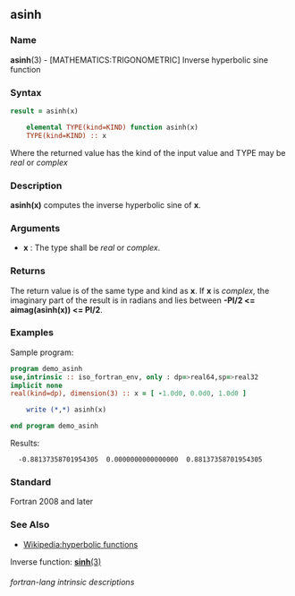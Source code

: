 ## asinh

### **Name**

**asinh**(3) - \[MATHEMATICS:TRIGONOMETRIC\] Inverse hyperbolic sine function

### **Syntax**

```fortran
result = asinh(x)

    elemental TYPE(kind=KIND) function asinh(x)
    TYPE(kind=KIND) :: x
```

Where the returned value has the kind of the input value
and TYPE may be _real_ or _complex_

### **Description**

**asinh(x)** computes the inverse hyperbolic sine of **x**.

### **Arguments**

- **x**
  : The type shall be _real_ or _complex_.

### **Returns**

The return value is of the same type and kind as **x**. If **x** is _complex_, the
imaginary part of the result is in radians and lies between
**-PI/2 \<= aimag(asinh(x)) \<= PI/2**.

### **Examples**

Sample program:

```fortran
program demo_asinh
use,intrinsic :: iso_fortran_env, only : dp=>real64,sp=>real32
implicit none
real(kind=dp), dimension(3) :: x = [ -1.0d0, 0.0d0, 1.0d0 ]

    write (*,*) asinh(x)

end program demo_asinh
```

Results:

```text
  -0.88137358701954305  0.0000000000000000  0.88137358701954305
```

### **Standard**

Fortran 2008 and later

### **See Also**

- [Wikipedia:hyperbolic functions](https://en.wikipedia.org/wiki/Hyperbolic_functions)

Inverse function: [**sinh**(3)](SINH)

###### fortran-lang intrinsic descriptions
